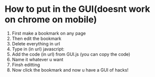 # How to put in the GUI(doesnt work on chrome on mobile)
1. First make a bookmark on any page
2. Then edit the bookmark
3. Delete everything in url
4. Type in (in url) javascript:
5. Add the code (in url) from GUI.js (you can copy the code)
6. Name it whatever u want
7. Finsh editting
8. Now click the bookmark and now u have a GUI of hacks!


















